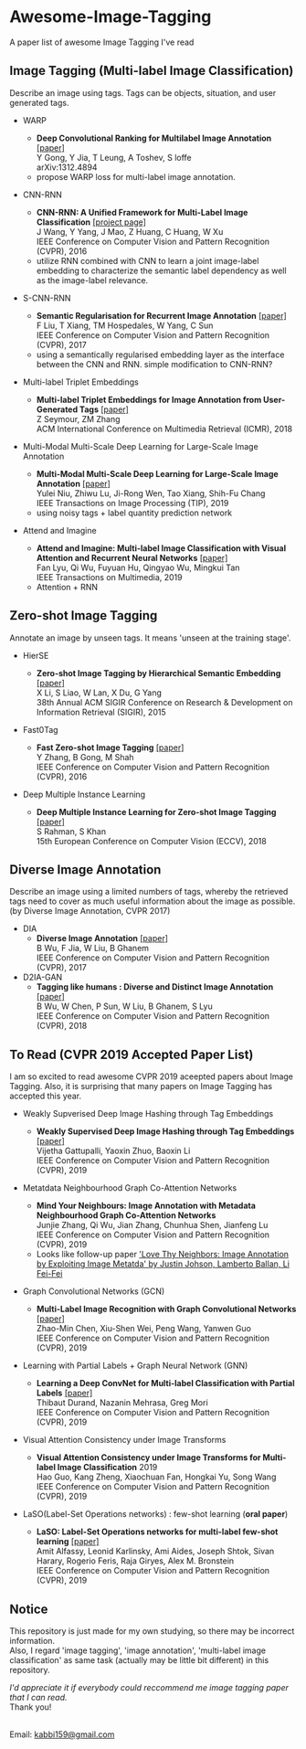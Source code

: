 # Awesome-Image-Tagging
A paper list of awesome Image Tagging I've read

## Image Tagging (Multi-label Image Classification)
Describe an image using tags. Tags can be objects, situation, and user generated tags.

* WARP
  - **Deep Convolutional Ranking for Multilabel Image Annotation** [[paper]](https://arxiv.org/abs/1312.4894)<br>
  Y Gong, Y Jia, T Leung, A Toshev, S loffe<br>
  arXiv:1312.4894   
  - propose WARP loss for multi-label image annotation.

* CNN-RNN
  - **CNN-RNN: A Unified Framework for Multi-Label Image Classification** [[project page]](https://www.cv-foundation.org/openaccess/content_cvpr_2016/html/Wang_CNN-RNN_A_Unified_CVPR_2016_paper.html)<br>
  J Wang, Y Yang, J Mao, Z Huang, C Huang, W Xu<br>
  IEEE Conference on Computer Vision and Pattern Recognition (CVPR), 2016   
  - utilize RNN combined with CNN to learn a joint image-label embedding to characterize the semantic label dependency as well as the image-label relevance.

* S-CNN-RNN
  - **Semantic Regularisation for Recurrent Image Annotation** [[paper]](https://arxiv.org/abs/1611.05490)<br>
  F Liu, T Xiang, TM Hospedales, W Yang, C Sun<br>
  IEEE Conference on Computer Vision and Pattern Recognition (CVPR), 2017
  - using a semantically regularised embedding layer as the interface between the CNN and RNN. simple modification to CNN-RNN?

* Multi-label Triplet Embeddings
  - **Multi-label Triplet Embeddings for Image Annotation from User-Generated Tags** [[paper]](https://dl.acm.org/citation.cfm?id=3206061)<br>
  Z Seymour, ZM Zhang<br>
  ACM International Conference on Multimedia Retrieval (ICMR), 2018
  
* Multi-Modal Multi-Scale Deep Learning for Large-Scale Image Annotation
  - **Multi-Modal Multi-Scale Deep Learning for Large-Scale Image Annotation** [[paper]](https://arxiv.org/abs/1709.01220)<br>
  Yulei Niu, Zhiwu Lu, Ji-Rong Wen, Tao Xiang, Shih-Fu Chang<br>
  IEEE Transactions on Image Processing (TIP), 2019
  - using noisy tags + label quantity prediction network
  
* Attend and Imagine
  - **Attend and Imagine: Multi-label Image Classification with Visual Attention and Recurrent Neural Networks** [[paper]](https://ieeexplore.ieee.org/stamp/stamp.jsp?arnumber=8624407)<br>
  Fan Lyu, Qi Wu, Fuyuan Hu, Qingyao Wu, Mingkui Tan<br>
  IEEE Transactions on Multimedia, 2019
  - Attention + RNN

## Zero-shot Image Tagging
Annotate an image by unseen tags. It means 'unseen at the training stage'.

* HierSE
  - **Zero-shot Image Tagging by Hierarchical Semantic Embedding** [[paper]](https://dl.acm.org/citation.cfm?id=2767773)<br>
  X Li, S Liao, W Lan, X Du, G Yang<br>
  38th Annual ACM SIGIR Conference on Research & Development on Information Retrieval (SIGIR), 2015

* Fast0Tag
  - **Fast Zero-shot Image Tagging**  [[paper]](https://arxiv.org/abs/1605.09759)<br>
  Y Zhang, B Gong, M Shah<br>
  IEEE Conference on Computer Vision and Pattern Recognition (CVPR), 2016
  
* Deep Multiple Instance Learning
  - **Deep Multiple Instance Learning for Zero-shot Image Tagging** [[paper]](https://arxiv.org/abs/1803.06051)<br>
  S Rahman, S Khan<br>
  15th European Conference on Computer Vision (ECCV), 2018

## Diverse Image Annotation
Describe an image using a limited numbers of tags, whereby the retrieved tags need to cover as much useful information about the image as possible. (by Diverse Image Annotation, CVPR 2017)

* DIA
  - **Diverse Image Annotation** [[paper]](https://ivul.kaust.edu.sa/Documents/Publications/2017/Diverse%20Image%20Annotation.pdf)<br>
  B Wu, F Jia, W Liu, B Ghanem<br>
  IEEE Conference on Computer Vision and Pattern Recognition (CVPR), 2017
* D2IA-GAN
  - **Tagging like humans : Diverse and Distinct Image Annotation** [[paper]](https://arxiv.org/abs/1804.00113)<br>
  B Wu, W Chen, P Sun, W Liu, B Ghanem, S Lyu<br>
  IEEE Conference on Computer Vision and Pattern Recognition (CVPR), 2018

## To Read (CVPR 2019 Accepted Paper List)
I am so excited to read awesome CVPR 2019 aceepted papers about Image Tagging. Also, it is surprising that many papers on Image Tagging has accepted this year.

* Weakly Supverised Deep Image Hashing through Tag Embeddings
  - **Weakly Supervised Deep Image Hashing through Tag Embeddings** [[paper]](https://arxiv.org/pdf/1806.05804.pdf)<br>
  Vijetha Gattupalli, Yaoxin Zhuo, Baoxin Li<br>
  IEEE Conference on Computer Vision and Pattern Recognition (CVPR), 2019

* Metatdata Neighbourhood Graph Co-Attention Networks
  - **Mind Your Neighbours: Image Annotation with Metadata Neighbourhood Graph Co-Attention Networks**<br>
  Junjie Zhang, Qi Wu, Jian Zhang, Chunhua Shen, Jianfeng Lu<br>
  IEEE Conference on Computer Vision and Pattern Recognition (CVPR), 2019
  - Looks like follow-up paper ['Love Thy Neighbors: Image Annotation by Exploiting Image Metatda' by Justin Johson, Lamberto Ballan, Li Fei-Fei](https://cs.stanford.edu/people/jcjohns/papers/iccv15/JohnsonICCV2015.pdf)

* Graph Convolutional Networks (GCN)
  - **Multi-Label Image Recognition with Graph Convolutional Networks** [[paper]](https://arxiv.org/pdf/1904.03582.pdf)<br>
  Zhao-Min Chen, Xiu-Shen Wei, Peng Wang, Yanwen Guo<br>
  IEEE Conference on Computer Vision and Pattern Recognition (CVPR), 2019

* Learning with Partial Labels + Graph Neural Network (GNN)
  - **Learning a Deep ConvNet for Multi-label Classification with Partial Labels** [[paper]](https://arxiv.org/pdf/1902.09720.pdf)<br>
  Thibaut Durand, Nazanin Mehrasa, Greg Mori<br>
  IEEE Conference on Computer Vision and Pattern Recognition (CVPR), 2019
  
* Visual Attention Consistency under Image Transforms
  - **Visual Attention Consistency under Image Transforms for Multi-label Image Classification** 2019<br>
  Hao Guo, Kang Zheng, Xiaochuan Fan, Hongkai Yu, Song Wang<br>
  IEEE Conference on Computer Vision and Pattern Recognition (CVPR), 2019
  
* LaSO(Label-Set Operations networks) : few-shot learning (**oral paper**)
  - **LaSO: Label-Set Operations networks for multi-label few-shot learning** [[paper]](https://arxiv.org/pdf/1902.09811.pdf)<br>
  Amit Alfassy, Leonid Karlinsky, Ami Aides, Joseph Shtok, Sivan Harary, Rogerio Feris, Raja Giryes, Alex M. Bronstein<br>
  IEEE Conference on Computer Vision and Pattern Recognition (CVPR), 2019



## Notice
This repository is just made for my own studying, so there may be incorrect information.<br>
Also, I regard 'image tagging', 'image annotation', 'multi-label image classification' as same task (actually may be little bit different) in this repository.<br>

*I'd appreciate it if everybody could reccommend me image tagging paper that I can read.<br>*
Thank you!<br><br>

Email: kabbi159@gmail.com
